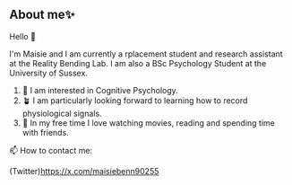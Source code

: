 ##  About me✨

Hello 👋 

I'm Maisie and I am currently a rplacement student and research assistant at the Reality Bending Lab. I am also a BSc Psychology Student at the University of Sussex. 

1. 🧠 I am interested in Cognitive Psychology. 
2. 🪴 I am particularly looking forward to learning how to record physiological signals. 
3. 🎥 In my free time I love watching movies, reading and spending time with friends. 

📫 How to contact me: 

(Twitter)https://x.com/maisiebenn90255


